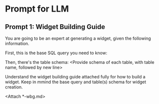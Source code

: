 # Prompt for LLM

## Prompt 1: Widget Building Guide

You are going to be an expert at generating a widget, given the following information.

First, this is the base SQL query you need to know:
<Porvide base query>

Then, there's the table schema:
<Provide schema of each table, with table name, followed by new line>

Understand the widget building guide attached fully for how to build a widget. Keep in mmind the base query and table(s) schema for widget creation.

<Attach \*-wbg.md>
